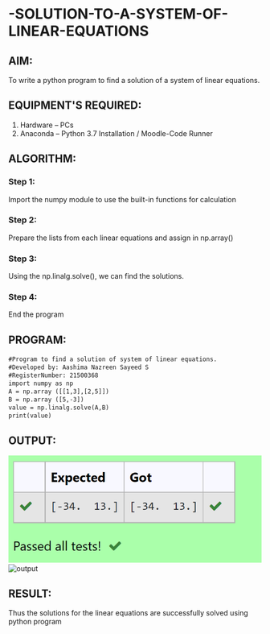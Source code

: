 # -SOLUTION-TO-A-SYSTEM-OF-LINEAR-EQUATIONS
## AIM:
To write a python program to find a solution of a system of linear equations.

## EQUIPMENT'S REQUIRED:
1. 	Hardware – PCs
2. 	Anaconda – Python 3.7 Installation / Moodle-Code Runner

## ALGORITHM:
### Step 1: 
Import the numpy module to use the built-in functions for calculation
### Step 2: 
Prepare the lists from each linear equations and assign in np.array()
### Step 3: 
Using the np.linalg.solve(), we can find the solutions.
### Step 4: 
End the program

## PROGRAM:
```
#Program to find a solution of system of linear equations.
#Developed by: Aashima Nazreen Sayeed S
#RegisterNumber: 21500368
import numpy as np
A = np.array ([[1,3],[2,5]])
B = np.array ([5,-3])
value = np.linalg.solve(A,B)
print(value)
```

## OUTPUT:
![OUTPUT](./output.png)![output](https://user-images.githubusercontent.com/93427086/144276710-6c684131-7077-4c85-9424-3a23fa227955.png)


## RESULT: 
Thus the solutions for the linear equations are successfully solved using python program

